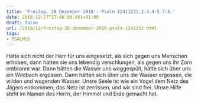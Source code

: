 ```yaml
---
title: 'Freitag, 28 Dezember 2018 : Psalm 124(123),2-3.4-5.7-8.'
date: 2018-12-27T17:46:00.001+01:00
draft: false
url: /2018/12/freitag-28-dezember-2018-psalm-1241232.html
tags: 
- PSALMUS
---
```


Hätte sich nicht der Herr für uns eingesetzt, als sich gegen uns Menschen erhoben, dann hätten sie uns lebendig verschlungen, als gegen uns ihr Zorn entbrannt war. Dann hätten die Wasser uns weggespült, hätte sich über uns ein Wildbach ergossen. Dann hätten sich über uns die Wasser ergossen, die wilden und wogenden Wasser. Unsre Seele ist wie ein Vogel dem Netz des Jägers entkommen; das Netz ist zerrissen, und wir sind frei. Unsre Hilfe steht im Namen des Herrn, der Himmel und Erde gemacht hat.